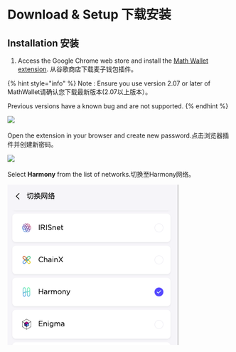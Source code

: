 # Download & Setup 下载安装

## Installation 安装

1. Access the Google Chrome web store and install the [Math Wallet extension](https://chrome.google.com/webstore/detail/math-wallet/afbcbjpbpfadlkmhmclhkeeodmamcflc?hl=en). 从谷歌商店下载麦子钱包插件。

{% hint style="info" %}
Note : Ensure you use version 2.07 or later of MathWallet请确认您下载最新版本\(2.07以上版本）。

Previous versions have a known bug and are not supported.
{% endhint %}

![](../../.gitbook/assets/image-8.png)

Open the extension in your browser and create new password.点击浏览器插件并创建新密码。

![](../../.gitbook/assets/image-36.png)

Select **Harmony** from the list of networks.切换至Harmony网络。

![](../../.gitbook/assets/image%20%2826%29.png)

